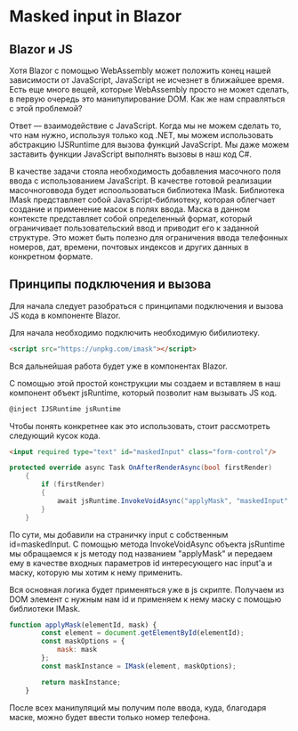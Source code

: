 # Masked input in Blazor
## Blazor и JS
Хотя Blazor с помощью  WebAssembly может положить конец нашей зависимости от JavaScript, JavaScript не исчезнет в ближайшее время. Есть еще много вещей, которые WebAssembly просто не может сделать, в первую очередь это манипулирование DOM. Как же нам справляться с этой проблемой?

Ответ — взаимодействие с JavaScript. Когда мы не можем сделать то, что нам нужно, используя только код .NET, мы можем использовать абстракцию IJSRuntime для вызова функций JavaScript. Мы даже можем заставить функции JavaScript выполнять вызовы в наш код C#.

В качестве задачи стояла необходимость добавления масочного поля ввода с использованием JavaScript. В качестве готовой реализации масочноговвода будет испоользоваться библиотека IMask. Библиотека IMask представляет собой JavaScript-библиотеку, которая облегчает создание и применение масок в полях ввода. Маска в данном контексте представляет собой определенный формат, который ограничивает пользовательский ввод и приводит его к заданной структуре. Это может быть полезно для ограничения ввода телефонных номеров, дат, времени, почтовых индексов и других данных в конкретном формате.
## Принципы подключения и вызова
Для начала следует разобраться с принципами подключения и вызова JS кода в компоненте Blazor.

Для начала необходимо подключить необходимую бибилиотеку.
```html
<script src="https://unpkg.com/imask"></script>
```
Вся дальнейшая работа будет уже в компонентах Blazor.

С помощью этой простой конструкции мы создаем и вставляем в наш компонент объект jsRuntime, который позволит нам вызывать JS код.
```csharp
@inject IJSRuntime jsRuntime
```

Чтобы понять конкретнее как это использовать, стоит рассмотреть следующий кусок кода.
```html
<input required type="text" id="maskedInput" class="form-control"/>
```
```csharp
protected override async Task OnAfterRenderAsync(bool firstRender)
    {
        if (firstRender)
        {
            await jsRuntime.InvokeVoidAsync("applyMask", "maskedInput", "+{7}(000)000-00-00");
        }
    }
```
По сути, мы добавили на страничку input с собственным id=maskedInput. С помощью метода InvokeVoidAsync объекта jsRuntime мы обращаемся к js методу под названием "applyMask" и передаем ему в качестве входных параметров id интересующего нас input'a и маску, которую мы хотим к нему применить.

Вся основная логика будет применяться уже в js скрипте. Получаем из DOM элемент с нужным нам id и применяем к нему маску с помощью библиотеки IMask.
```javascript
function applyMask(elementId, mask) {
        const element = document.getElementById(elementId);
        const maskOptions = {
            mask: mask
        };
        const maskInstance = IMask(element, maskOptions);

        return maskInstance;
    }
```
После всех манипуляций мы получим поле ввода, куда, благодаря маске, можно будет ввести только номер телефона.
